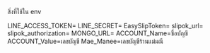 สิ่งที่ใช้ใน env

LINE_ACCESS_TOKEN=
LINE_SECRET=
EasySlipToken=
slipok_url=
slipok_authorization=
MONGO_URL=
ACCOUNT_Name=ชื่อบัญชี
ACCOUNT_Value=เลขบัญชี
Mae_Manee=เลขบัญชีร้านแม่มณี